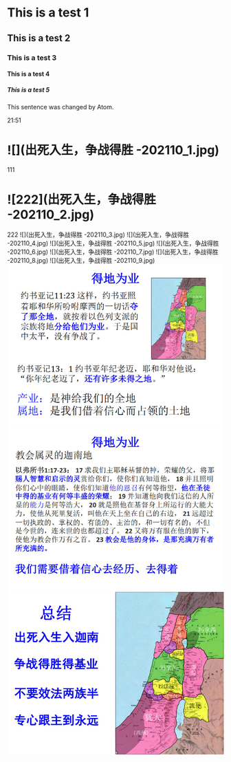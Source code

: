 # This is a test 1
## This is a test 2
### This is a test 3
#### This is a test 4
##### This is a test 5

This sentence was changed by Atom.

21:51

# ![](出死入生，争战得胜 -202110_1.jpg)
111
# ![222](出死入生，争战得胜 -202110_2.jpg)
222
![](出死入生，争战得胜 -202110_3.jpg)
![](出死入生，争战得胜 -202110_4.jpg)
![](出死入生，争战得胜 -202110_5.jpg)
![](出死入生，争战得胜 -202110_6.jpg)
![](出死入生，争战得胜 -202110_7.jpg)
![](出死入生，争战得胜 -202110_8.jpg)
![](出死入生，争战得胜 -202110_9.jpg)
![](202110_31.jpg)
![](202110_32.jpg)
![](202110_33.jpg)

